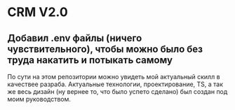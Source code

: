 # CRM V2.0
## Добавил .env файлы (ничего чувствительного), чтобы можно было без труда накатить и потыкать самому
По сути на этом репозитории можно увидеть мой актуальный скилл в качествее разраба.
Актуальные технологии, проектирование, TS, а так же весь дизайн (ну вернее то, что было успето сделано) был создан под моим руководством.
